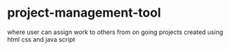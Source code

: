 # project-management-tool
where user can assign work to others from on going projects created using html css and java script
